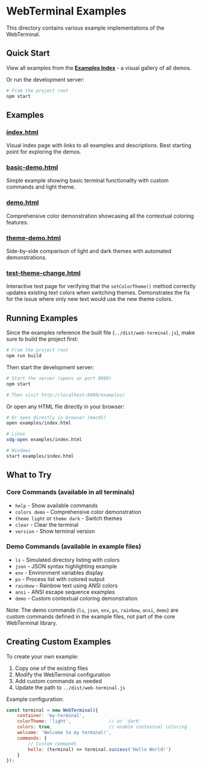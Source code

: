 # WebTerminal Examples

This directory contains various example implementations of the WebTerminal.

## Quick Start

View all examples from the **[Examples Index](index.html)** - a visual gallery of all demos.

Or run the development server:

```bash
# From the project root
npm start
```

## Examples

### [index.html](index.html)

Visual index page with links to all examples and descriptions. Best starting point for exploring the demos.

### [basic-demo.html](basic-demo.html)

Simple example showing basic terminal functionality with custom commands and light theme.

### [demo.html](demo.html)

Comprehensive color demonstration showcasing all the contextual coloring features.

### [theme-demo.html](theme-demo.html)

Side-by-side comparison of light and dark themes with automated demonstrations.

### [test-theme-change.html](test-theme-change.html)

Interactive test page for verifying that the `setColorTheme()` method correctly updates existing text colors when switching themes. Demonstrates the fix for the issue where only new text would use the new theme colors.

## Running Examples

Since the examples reference the built file (`../dist/web-terminal.js`), make sure to build the project first:

```bash
# From the project root
npm run build
```

Then start the development server:

```bash
# Start the server (opens on port 8080)
npm start

# Then visit http://localhost:8080/examples/
```

Or open any HTML file directly in your browser:

```bash
# Or open directly in browser (macOS)
open examples/index.html

# Linux
xdg-open examples/index.html

# Windows
start examples/index.html
```

## What to Try

### Core Commands (available in all terminals)

- `help` - Show available commands
- `colors demo` - Comprehensive color demonstration
- `theme light` or `theme dark` - Switch themes
- `clear` - Clear the terminal
- `version` - Show terminal version

### Demo Commands (available in example files)

- `ls` - Simulated directory listing with colors
- `json` - JSON syntax highlighting example
- `env` - Environment variables display
- `ps` - Process list with colored output
- `rainbow` - Rainbow text using ANSI colors
- `ansi` - ANSI escape sequence examples
- `demo` - Custom contextual coloring demonstration

Note: The demo commands (`ls`, `json`, `env`, `ps`, `rainbow`, `ansi`, `demo`) are custom commands defined in the example files, not part of the core WebTerminal library.

## Creating Custom Examples

To create your own example:

1. Copy one of the existing files
2. Modify the WebTerminal configuration
3. Add custom commands as needed
4. Update the path to `../dist/web-terminal.js`

Example configuration:

```javascript
const terminal = new WebTerminal({
    container: 'my-terminal',
    colorTheme: 'light',              // or 'dark'
    colors: true,                     // enable contextual coloring
    welcome: 'Welcome to my terminal!',
    commands: {
        // Custom commands
        hello: (terminal) => terminal.success('Hello World!')
    }
});
```
